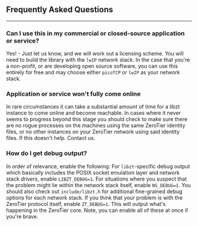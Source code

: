 ## Frequently Asked Questions
***

### Can I use this in my commercial or closed-source application or service?

Yes! - Just let us know, and we will work out a licensing scheme. You will need to build the library with the `lwIP` network stack. In the case that you're a non-profit, or are developing open source software, you can use this entirely for free and may choose either `picoTCP` or `lwIP` as your network stack.

### Application or service won't fully come online

In rare circumstances it can take a substantial amount of time for a libzt instance to come online and become reachable. In cases where it never seems to progress beyond this stage you should check to make sure there are no rogue processes on the machines using the same ZeroTier identity files, or no other instances on your ZeroTier network using said identity files. If this doesn't help. Contact us.

### How do I get debug output?

In order of relevance, enable the following: For `libzt`-specific debug output which basically includes the POSIX socket emulation layer and network stack *drivers*, enable `LIBZT_DEBUG=1`. For situations where you suspect that the problem might lie within the network stack itself, enable `NS_DEBUG=1`. You should also check out `include/libzt.h` for additional fine-grained debug options for each network stack. If you think that your problem is with the ZeroTier protocol itself, enable `ZT_DEBUG=1`. This will output what's happening in the ZeroTier core. Note, you can enable all of these at once if you're brave.
